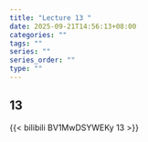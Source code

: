 ```yaml
---
title: "Lecture 13 "
date: 2025-09-21T14:56:13+08:00
categories: ""
tags: ""
series: ""
series_order: ""
type: ""
---
```


## 13 

{{< bilibili BV1MwDSYWEKy 13 >}}


